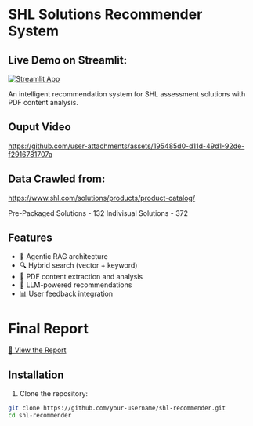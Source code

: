 # SHL Solutions Recommender System

## Live Demo on Streamlit:
[![Streamlit App](https://static.streamlit.io/badges/streamlit_badge_black_white.svg)](https://shl-recommender-azbye8qthmcv347tqdkp5l.streamlit.app/)

An intelligent recommendation system for SHL assessment solutions with PDF content analysis.

## Ouput Video
https://github.com/user-attachments/assets/195485d0-d11d-49d1-92de-f2916781707a

## Data Crawled from:

https://www.shl.com/solutions/products/product-catalog/

Pre-Packaged Solutions - 132
Indivisual Solutions - 372 

## Features

- 🚀 Agentic RAG architecture
- 🔍 Hybrid search (vector + keyword)
- 📄 PDF content extraction and analysis
- 💬 LLM-powered recommendations
- 📊 User feedback integration

# Final Report 
[📄 View the Report](shl_solution_outline.pdf)

## Installation

1. Clone the repository:
```bash
git clone https://github.com/your-username/shl-recommender.git
cd shl-recommender
